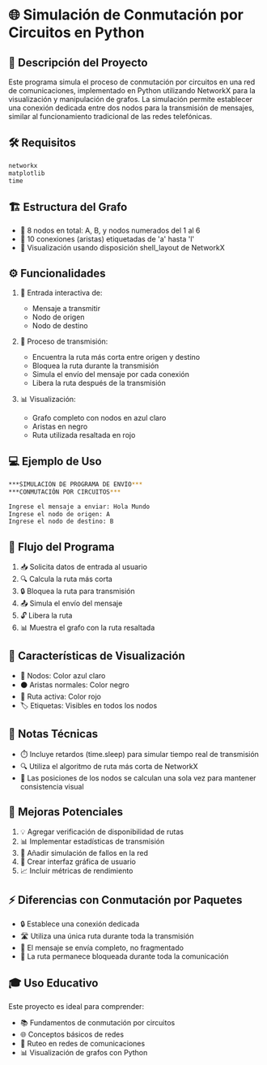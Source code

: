 # 🌐 Simulación de Conmutación por Circuitos en Python

## 🎯 Descripción del Proyecto
Este programa simula el proceso de conmutación por circuitos en una red de comunicaciones, implementado en Python utilizando NetworkX para la visualización y manipulación de grafos. La simulación permite establecer una conexión dedicada entre dos nodos para la transmisión de mensajes, similar al funcionamiento tradicional de las redes telefónicas.

## 🛠️ Requisitos
```python
networkx
matplotlib
time
```

## 🏗️ Estructura del Grafo
- 📍 8 nodos en total: A, B, y nodos numerados del 1 al 6
- 🔗 10 conexiones (aristas) etiquetadas de 'a' hasta 'l'
- 🎨 Visualización usando disposición shell_layout de NetworkX

## ⚙️ Funcionalidades
1. 📝 Entrada interactiva de:
   - Mensaje a transmitir
   - Nodo de origen
   - Nodo de destino

2. 🔄 Proceso de transmisión:
   - Encuentra la ruta más corta entre origen y destino
   - Bloquea la ruta durante la transmisión
   - Simula el envío del mensaje por cada conexión
   - Libera la ruta después de la transmisión

3. 📊 Visualización:
   - Grafo completo con nodos en azul claro
   - Aristas en negro
   - Ruta utilizada resaltada en rojo

## 💻 Ejemplo de Uso
```bash
***SIMULACIÓN DE PROGRAMA DE ENVÍO***
***CONMUTACIÓN POR CIRCUITOS***

Ingrese el mensaje a enviar: Hola Mundo
Ingrese el nodo de origen: A
Ingrese el nodo de destino: B
```

## 🔄 Flujo del Programa
1. 📥 Solicita datos de entrada al usuario
2. 🔍 Calcula la ruta más corta
3. 🔒 Bloquea la ruta para transmisión
4. 📤 Simula el envío del mensaje
5. 🔓 Libera la ruta
6. 📊 Muestra el grafo con la ruta resaltada

## 🎨 Características de Visualización
- 🔵 Nodos: Color azul claro
- ⚫ Aristas normales: Color negro
- 🔴 Ruta activa: Color rojo
- 🏷️ Etiquetas: Visibles en todos los nodos

## 📝 Notas Técnicas
- ⏱️ Incluye retardos (time.sleep) para simular tiempo real de transmisión
- 🔍 Utiliza el algoritmo de ruta más corta de NetworkX
- 📍 Las posiciones de los nodos se calculan una sola vez para mantener consistencia visual

## 🚀 Mejoras Potenciales
1. 💡 Agregar verificación de disponibilidad de rutas
2. 📊 Implementar estadísticas de transmisión
3. 🔄 Añadir simulación de fallos en la red
4. 📱 Crear interfaz gráfica de usuario
5. 📈 Incluir métricas de rendimiento

## ⚡ Diferencias con Conmutación por Paquetes
- 🔒 Establece una conexión dedicada
- 🛣️ Utiliza una única ruta durante toda la transmisión
- 📨 El mensaje se envía completo, no fragmentado
- 🔄 La ruta permanece bloqueada durante toda la comunicación

## 🎓 Uso Educativo
Este proyecto es ideal para comprender:
- 📚 Fundamentos de conmutación por circuitos
- 🌐 Conceptos básicos de redes
- 🔄 Ruteo en redes de comunicaciones
- 📊 Visualización de grafos con Python
